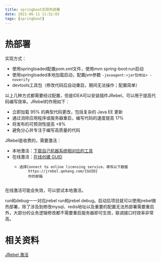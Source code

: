```yaml
---
title: springboot实现热部署
date: 2021-06-11 11:52:03
tags: [springboot]
---
```


# 热部署

实现方式：
+	使用springloaded配置pom.xml文件，使用mvn spring-boot:run启动
+	使用springloaded本地加载启动，配置jvm参数 `-javaagent:<jar包地址> -noverify`
+	devtools工具包（修改代码后自动重启，期间无法操作；配置简单）

以上几种方式都需要经过配置，但是IDEA可以安装插件JRebel，可以用于提高代码编写效率。JRebel的作用如下：
+	立即加载 95% 的典型代码更改，包括复杂的 Java EE 更新
+	通过消除应用程序或服务器重启，编写代码的速度提高 17%
+	将发布的可预测性提高 +8%
+	避免分心并专注于编写高质量的代码

JRebel是收费的，需要激活：
+	本地激活：[下载自己机器系统相对应的工具](http://github.com/ilanyu/ReverseProxy/releases/tag/v1.4)
+	在线激活：[在线创建 GUID](https://www.guidgen.com/)
	+	```
		选择Connect to online licensing service，填写以下数据
			https://jrebel.qekang.com/{GUID}
			你的邮箱
	```
在线激活可能会失效，可以尝试本地激活。


run和debug一一对应jrebel run和jrebel debug。启动后项目就可以使用jrebel做热部署，除了涉及到修改mysql、redis地址以及重要的配置无法热部署需要重启外，大部分的业务逻辑修改都不需要重启服务器即可生效，联调接口时效率非常高。


# 相关资料

[JRebel 激活](http://cache.baiducontent.com/c?m=uCt7n9U1340jAx2Q9Aa2yMVA_CNmxY2mIHPSr7klbofR5b-5z6ah2ej6O2iwVwxgyTjvUg0x90jhijv80gX6P33dq-QkehpaFnl_qaecjeqGVX01tFboIyu6dwQLOsxv&p=82759a42d48a33e00cb9c7710f5e&newp=c339ca5399934ea85ab2c7710f0792695d0fc20e3bddda01298ffe0cc4241a1a1a3aecbf2c271305d5c27c6101aa4e5eecf735763d0034f1f689df08d2ecce7e70&s=f2f88e17abe1608b&user=baidu&fm=sc&query=JRebel+%2Dsite%3Acsdn%2Enet&qid=8954b1110003d122&p1=4)

